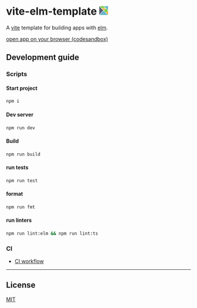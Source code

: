 <h1>vite-elm-template <img aria-hidden="true" alt="" src="src/assets/logo.png" style="width: 24px;"></h1>


A [vite](https://vitejs.dev/) template for building apps with [elm](https://elm-lang.org/). 

[open app on your browser (codesandbox)](https://codesandbox.io/p/devbox/github/FaberVitale/vite-elm-template)

## Development guide

### Scripts

#### Start project

```bash
npm i
```

#### Dev server

```bash
npm run dev
```

#### Build

```bash
npm run build
```

#### run tests

```bash
npm run test
```

#### format

```bash
npm run fmt
```

#### run linters

```bash
npm run lint:elm && npm run lint:ts
```

### CI

- [CI workflow](.github/workflows/ci.yaml)

---

## License

[MIT](./LICENSE)